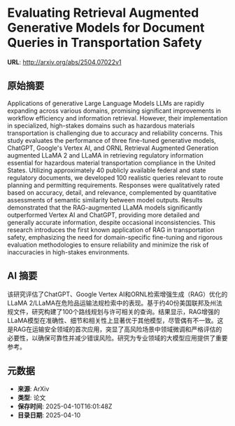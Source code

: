 # Evaluating Retrieval Augmented Generative Models for Document Queries in Transportation Safety

**URL**: http://arxiv.org/abs/2504.07022v1

## 原始摘要

Applications of generative Large Language Models LLMs are rapidly expanding
across various domains, promising significant improvements in workflow
efficiency and information retrieval. However, their implementation in
specialized, high-stakes domains such as hazardous materials transportation is
challenging due to accuracy and reliability concerns. This study evaluates the
performance of three fine-tuned generative models, ChatGPT, Google's Vertex AI,
and ORNL Retrieval Augmented Generation augmented LLaMA 2 and LLaMA in
retrieving regulatory information essential for hazardous material
transportation compliance in the United States. Utilizing approximately 40
publicly available federal and state regulatory documents, we developed 100
realistic queries relevant to route planning and permitting requirements.
Responses were qualitatively rated based on accuracy, detail, and relevance,
complemented by quantitative assessments of semantic similarity between model
outputs. Results demonstrated that the RAG-augmented LLaMA models significantly
outperformed Vertex AI and ChatGPT, providing more detailed and generally
accurate information, despite occasional inconsistencies. This research
introduces the first known application of RAG in transportation safety,
emphasizing the need for domain-specific fine-tuning and rigorous evaluation
methodologies to ensure reliability and minimize the risk of inaccuracies in
high-stakes environments.


## AI 摘要

该研究评估了ChatGPT、Google Vertex AI和ORNL检索增强生成（RAG）优化的LLaMA 2/LLaMA在危险品运输法规检索中的表现。基于约40份美国联邦及州法规文件，研究构建了100个路线规划与许可相关的查询。结果显示，RAG增强的LLaMA模型在准确性、细节和相关性上显著优于其他模型，尽管偶有不一致。这是RAG在运输安全领域的首次应用，突显了高风险场景中领域微调和严格评估的必要性，以确保可靠性并减少错误风险。研究为专业领域的大模型应用提供了重要参考。

## 元数据

- **来源**: ArXiv
- **类型**: 论文
- **保存时间**: 2025-04-10T16:01:48Z
- **目录日期**: 2025-04-10
